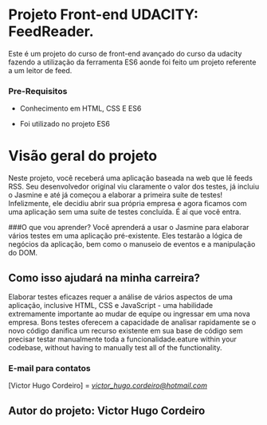 # Projeto Front-end UDACITY: FeedReader.

Este é um projeto do curso de front-end avançado do curso da udacity
fazendo a utilização da ferramenta ES6 aonde foi feito um projeto referente a um 
leitor de feed.


### Pre-Requisitos

- Conhecimento em HTML, CSS E ES6

- Foi utilizado no projeto ES6

# Visão geral do projeto

Neste projeto, você receberá uma aplicação baseada na web que lê feeds RSS. Seu desenvolvedor original viu claramente o valor dos testes, já incluiu o Jasmine e até já começou a elaborar a primeira suíte de testes! Infelizmente, ele decidiu abrir sua própria empresa e agora ficamos com uma aplicação sem uma suíte de testes concluída. É aí que você entra.

###O que vou aprender?
Você aprenderá a usar o Jasmine para elaborar vários testes em uma aplicação pré-existente. Eles testarão a lógica de negócios da aplicação, bem como o manuseio de eventos e a manipulação do DOM.




## Como isso ajudará na minha carreira?

Elaborar testes eficazes requer a análise de vários aspectos de uma aplicação, inclusive HTML, CSS e JavaScript - uma habilidade extremamente importante ao mudar de equipe ou ingressar em uma nova empresa.
Bons testes oferecem a capacidade de analisar rapidamente se o novo código danifica um recurso existente em sua base de código sem precisar testar manualmente toda a funcionalidade.eature within your codebase, without having to manually test all of the functionality.




### E-mail para contatos
[Victor Hugo Cordeiro] = *victor_hugo.cordeiro@hotmail.com*


Autor do projeto: Victor Hugo Cordeiro
---
